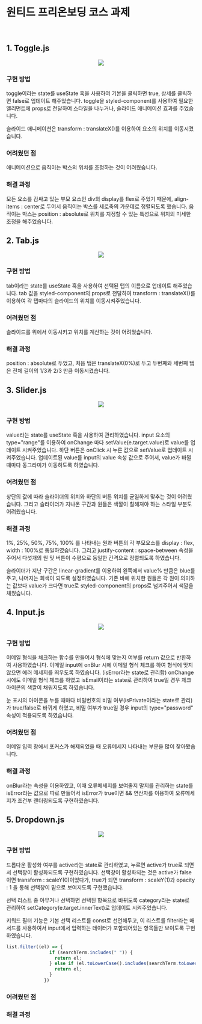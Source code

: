 # 원티드 프리온보딩 코스 과제
<br/>

## 1. Toggle.js
<p align="center"><img src="https://user-images.githubusercontent.com/94282246/164976529-7a3bd04d-63bd-4259-832c-ab1bc80afff9.gif"></p>

### 구현 방법
toggle이라는 state를 useState 훅을 사용하여 기본을 클릭하면 true, 상세를 클릭하면 false로 업데이트 해주었습니다.
toggle을 styled-component를 사용하여 필요한 엘리먼트에 props로 전달하여 스타일을 나누거나, 슬라이드 애니메이션 효과를 주었습니다.

슬라이드 애니메이션은 transform : translateX()를 이용하여 요소의 위치를 이동시켰습니다.


### 어려웠던 점
애니메이션으로 움직이는 박스의 위치를 조정하는 것이 어려웠습니다.

### 해결 과정
모든 요소를 감싸고 있는 부모 요소인 div의 display를 flex로 주었기 때문에, align-items : center로 두어서 움직이는 박스를 세로축의 가운데로 정렬되도록 했습니다.
움직이는 박스는 position : absolute로 위치를 지정할 수 있는 특성으로 위치의 미세한 조정을 해주었습니다.


## 2. Tab.js
<p align="center"><img src="https://user-images.githubusercontent.com/94282246/164976724-889e7373-5f96-446b-b085-d10014d042a8.gif"></p>

### 구현 방법
tab이라는 state를 useState 훅을 사용하여 선택된 탭의 이름으로 업데이트 해주었습니다.
tab 값을 styled-component의 props로 전달하여 transform : translateX()를 이용하여 각 탭마다의 슬라이드의 위치를 이동시켜주었습니다.

### 어려웠던 점
슬라이드를 위에서 이동시키고 위치를 계산하는 것이 어려웠습니다.

### 해결 과정
position : absolute로 두었고, 처음 탭은 translateX(0%)로 두고 두번째와 세번째 탭은 전체 길이의 1/3과 2/3 만큼 이동시켰습니다.


## 3. Slider.js
<p align="center"><img src="https://user-images.githubusercontent.com/94282246/164977552-314f1cf0-9def-45a0-8d3f-261c53f1f727.gif"></p>

### 구현 방법
value라는 state를 useState 훅을 사용하여 관리하였습니다.
input 요소의 type="range"를 이용하여 onChange 마다 setValue(e.target.value)로 value를 업데이트 시켜주었습니다.
하단 버튼은 onClick 시 누른 값으로 setValue로 업데이트 시켜주었습니다.
업데이트된 value를 input의 value 속성 값으로 주어서, value가 바뀔 때마다 동그라미가 이동하도록 하였습니다.


### 어려웠던 점
상단의 값에 따라 슬라이더의 위치와 하단의 버튼 위치를 균일하게 맞추는 것이 어려웠습니다.
그리고 슬라이더가 지나온 구간과 원들은 색깔이 칠해져야 하는 스타일 부분도 어려웠습니다.

### 해결 과정
1%, 25%, 50%, 75%, 100% 를 나타내는 원과 버튼의 각 부모요소를 display : flex, width : 100%로 통일하였습니다.
그리고 justify-content : space-between 속성을 주어서 다섯개의 원 및 버튼이 수평으로 동일한 간격으로 정렬되도록 하였습니다.

슬라이더가 지난 구간은 linear-gradient를 이용하여 왼쪽에서 value% 만큼은 blue를 주고, 나머지는 회색이 되도록 설정하였습니다.
기존 바에 위치한 원들은 각 원이 의미하는 값보다 value가 크다면 true로 styled-component의 props로 넘겨주어서 색깔을 채웠습니다.


## 4. Input.js
<p align="center"><img src="https://user-images.githubusercontent.com/94282246/164978959-59759ea1-737a-48d0-8cff-2dabc03da9f9.gif"></p>

### 구현 방법
이메일 형식을 체크하는 함수를 만들어서 형식에 맞는지 여부를 return 값으로 반환하여 사용하였습니다.
이메일 input에 onBlur 시에 이메일 형식 체크를 하여 형식에 맞지 않으면 에러 메세지를 띄우도록 하였습니다. (isError라는 state로 관리함)
onChange 시에도 이메일 형식 체크를 하였고 isEmail이라는 state로 관리하여 true일 경우 체크 아이콘의 색깔이 채워지도록 하였습니다.

눈 표시의 아이콘을 누를 때마다 비밀번호의 비밀 여부(isPrivate이라는 state로 관리)가 true/false로 바뀌게 하였고,
비밀 여부가 true일 경우 input의 type="password" 속성이 적용되도록 하였습니다.

### 어려웠던 점
이메일 입력 창에서 포커스가 해제되었을 때 오류메세지 나타내는 부분을 많이 찾아봤습니다.

### 해결 과정
onBlur라는 속성을 이용하였고, 이때 오류메세지를 보여줄지 말지를 관리하는 state를 isError라는 값으로 따로 만들어서
isError가 true이면 && 연산자를 이용하여 오류메세지가 조건부 랜더링되도록 구현하였습니다.

## 5. Dropdown.js
<p align="center"><img src="https://user-images.githubusercontent.com/94282246/164979107-16c2396f-b058-4e9e-8112-c0038d5477ea.gif"></p>

### 구현 방법
드롭다운 활성화 여부를 active라는 state로 관리하였고, 누르면 active가 true로 되면서 선택창이 활성화되도록 구현하였습니다.
선택창이 활성화되는 것은 active가 false이면 transform : scaleY(0)이었다가,
true가 되면 transform : scaleY(1)과 opacity : 1 을 통해 선택창이 밑으로 보여지도록 구현했습니다.

선택 리스트 중 아무거나 선택하면 선택된 항목으로 바뀌도록 category라는 state로 관리하여 setCategory(e.target.innerText)로 업데이트 시켜주었습니다.

키워드 필터 기능은 기본 선택 리스트를 const로 선언해두고, 이 리스트를 filter라는 매서드를 사용하여서 input에서 입력하는 데이터가 포함되어있는 항목들만
보이도록 구현하였습니다.
```javascript
list.filter((el) => {
                if (searchTerm.includes(" ")) {
                  return el;
                } else if (el.toLowerCase().includes(searchTerm.toLowerCase())) {
                  return el;
                }
              })
```

### 어려웠던 점


### 해결 과정



